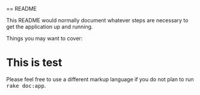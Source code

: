 == README

This README would normally document whatever steps are necessary to get the
application up and running.

Things you may want to cover:

<h1>This is test</h1>

Please feel free to use a different markup language if you do not plan to run
<tt>rake doc:app</tt>.
